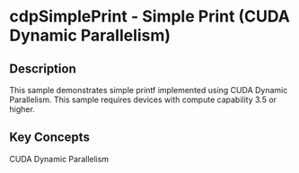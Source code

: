 # cdpSimplePrint - Simple Print (CUDA Dynamic Parallelism)

## Description

This sample demonstrates simple printf implemented using CUDA Dynamic Parallelism.  This sample requires devices with compute capability 3.5 or higher.

## Key Concepts

CUDA Dynamic Parallelism
